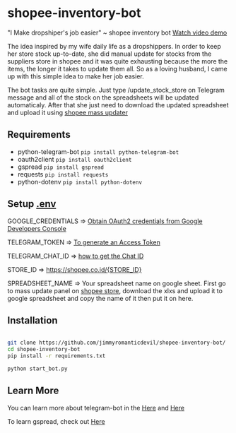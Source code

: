 # shopee-inventory-bot

"I Make dropshiper's job easier" ~ shopee inventory bot [Watch video demo](https://github.com/jimmyromanticdevil/shopee-inventory-bot/blob/master/demo_video.mp4)

The idea inspired by my wife daily life as a dropshippers. In order to keep her store stock up-to-date, she did manual update for stocks from the suppliers store in shopee and it was quite exhausting because the more the items, the longer it takes to update them all. So as a loving husband, I came up with this simple idea to make her job easier. 

The bot tasks are quite simple. Just type /update_stock_store on Telegram message and all of the stock on the spreadsheets will be updated automaticaly. After that she just need to download the updated spreadsheet and upload it using [shopee mass updater](https://seller.shopee.co.id/edu/article/100)

## Requirements

- python-telegram-bot `pip install python-telegram-bot`
- oauth2client `pip install oauth2client`
- gspread `pip install gspread`
- requests `pip install requests`
- python-dotenv `pip install python-dotenv`

## Setup [.env](https://github.com/jimmyromanticdevil/shopee-inventory-bot/blob/master/.env)

GOOGLE_CREDENTIALS => [Obtain OAuth2 credentials from Google Developers Console](http://gspread.readthedocs.org/en/latest/oauth2.html)

TELEGRAM_TOKEN => [To generate an Access Token](https://github.com/python-telegram-bot/python-telegram-bot/wiki/Introduction-to-the-API)

TELEGRAM_CHAT_ID => [how to get the Chat ID](https://answers.splunk.com/answers/590658/telegram-alert-action-where-do-you-get-a-chat-id.html)

STORE_ID => https://shopee.co.id/{STORE_ID}

SPREADSHEET_NAME => Your spreadsheet name on google sheet. First go to mass update panel on [shopee store](https://seller.shopee.co.id/edu/article/100), download the xlxs and upload it to google spreadsheet and copy the name of it then put it on here.


## Installation

```sh

git clone https://github.com/jimmyromanticdevil/shopee-inventory-bot/
cd shopee-inventory-bot
pip install -r requirements.txt

python start_bot.py

```

## Learn More

You can learn more about telegram-bot in the [Here](https://medium.com/@arushsharma91/telegram-bot-from-the-first-line-to-deployment-83141129a573) and [Here](https://www.freecodecamp.org/news/learn-to-build-your-first-bot-in-telegram-with-python-4c99526765e4/) 

To learn gspread, check out [Here](https://www.twilio.com/blog/2017/02/an-easy-way-to-read-and-write-to-a-google-spreadsheet-in-python.html)
